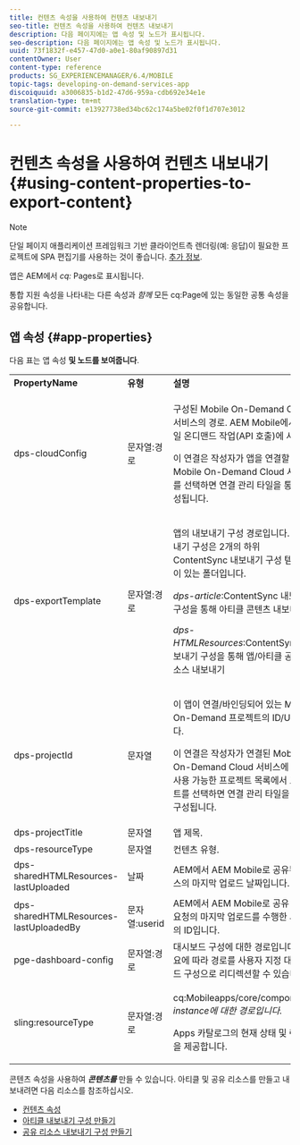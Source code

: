 ```yaml
---
title: 컨텐츠 속성을 사용하여 컨텐츠 내보내기
seo-title: 컨텐츠 속성을 사용하여 컨텐츠 내보내기
description: 다음 페이지에는 앱 속성 및 노드가 표시됩니다.
seo-description: 다음 페이지에는 앱 속성 및 노드가 표시됩니다.
uuid: 73f1832f-e457-47d0-a0e1-80af90897d31
contentOwner: User
content-type: reference
products: SG_EXPERIENCEMANAGER/6.4/MOBILE
topic-tags: developing-on-demand-services-app
discoiquuid: a3006835-b1d2-47d6-959a-cdb692e34e1e
translation-type: tm+mt
source-git-commit: e13927738ed34bc62c174a5be02f0f1d707e3012

---
```



# 컨텐츠 속성을 사용하여 컨텐츠 내보내기{#using-content-properties-to-export-content}

>[!NOTE]
>
>단일 페이지 애플리케이션 프레임워크 기반 클라이언트측 렌더링(예: 응답)이 필요한 프로젝트에 SPA 편집기를 사용하는 것이 좋습니다. [추가 정보](/help/sites-developing/spa-overview.md).

앱은 AEM에서 *cq:* Pages로 표시됩니다.

통합 지원 속성을 나타내는 다른 속성과 *함께* 모든 cq:Page에 있는 동일한 공통 속성을 공유합니다.

## 앱 속성 {#app-properties}

다음 표는 앱 속성 **및 노드를 보여줍니다**.

<table>
 <tbody>
  <tr>
   <td><strong>PropertyName</strong></td>
   <td><strong>유형</strong></td>
   <td><strong>설명</strong></td>
  </tr>
  <tr>
   <td>dps-cloudConfig</td>
   <td>문자열:경로</td>
   <td><p>구성된 Mobile On-Demand Cloud 서비스의 경로. AEM Mobile에서 모바일 온디맨드 작업(API 호출)에 사용됨</p> <p>이 연결은 작성자가 앱을 연결할 Mobile On-Demand Cloud 서비스를 선택하면 연결 관리 타일을 통해 구성됩니다.</p> </td>
  </tr>
  <tr>
   <td>dps-exportTemplate</td>
   <td>문자열:경로</td>
   <td><p>앱의 내보내기 구성 경로입니다. 내보내기 구성은 2개의 하위 ContentSync 내보내기 구성 템플릿이 있는 폴더입니다.</p> <p><i>dps-article</i>:ContentSync 내보내기 구성을 통해 아티클 콘텐츠 내보내기</p> <p><i>dps-HTMLResources</i>:ContentSync 내보내기 구성을 통해 앱/아티클 공유 리소스 내보내기</p> </td>
  </tr>
  <tr>
   <td>dps-projectId</td>
   <td>문자열</td>
   <td><p>이 앱이 연결/바인딩되어 있는 Mobile On-Demand 프로젝트의 ID/URI입니다.</p> <p>이 연결은 작성자가 연결된 Mobile On-Demand Cloud 서비스에 대해 사용 가능한 프로젝트 목록에서 프로젝트를 선택하면 연결 관리 타일을 통해 구성됩니다.</p> </td>
  </tr>
  <tr>
   <td>dps-projectTitle</td>
   <td>문자열</td>
   <td>앱 제목.</td>
  </tr>
  <tr>
   <td>dps-resourceType</td>
   <td>문자열</td>
   <td>컨텐츠 유형.</td>
  </tr>
  <tr>
   <td>dps-sharedHTMLResources-lastUploaded</td>
   <td>날짜</td>
   <td>AEM에서 AEM Mobile로 공유된 리소스의 마지막 업로드 날짜입니다.</td>
  </tr>
  <tr>
   <td>dps-sharedHTMLResources-lastUploadedBy</td>
   <td>문자열:userid</td>
   <td>AEM에서 AEM Mobile로 공유 리소스 요청의 마지막 업로드를 수행한 사용자의 ID입니다.</td>
  </tr>
  <tr>
   <td>pge-dashboard-config</td>
   <td>문자열:경로</td>
   <td>대시보드 구성에 대한 경로입니다. 필요에 따라 경로를 사용자 지정 대시보드 구성으로 리디렉션할 수 있습니다.</td>
  </tr>
  <tr>
   <td>sling:resourceType</td>
   <td>문자열:경로</td>
   <td><p>cq:Mobileapps/core/components/ <i>instance에 대한 경로입니다.</i></p> <p>Apps 카탈로그의 현재 상태 및 렌더링을 제공합니다.</p> </td>
  </tr>
 </tbody>
</table>

콘텐츠 속성을 사용하여 ***콘텐츠를*** 만들 수 있습니다. 아티클 및 공유 리소스를 만들고 내보내려면 다음 리소스를 참조하십시오.

* [컨텐츠 속성](/help/mobile/content-properties.md)
* [아티클 내보내기 구성 만들기](/help/mobile/creating-article-export-configuration.md)
* [공유 리소스 내보내기 구성 만들기](/help/mobile/creating-shared-resources-export-configuration.md)
